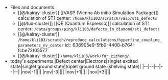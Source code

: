 - Files and documents
	- [[@/kairay-cluster]] [[VASP (Vienna Ab initio Simulation Package)]] calculation of ST1 center: `/home/kli103/scratch/vasp/st1_defects`
	- [[@/lux-cluster]] [[QE (Quantum Espresso)]] calculation of ST1 center: `/data/groups/ping/kli103/defects_in_diamond/st1_defects`
	- [[@/kairay-cluster]] `/home/kli103/scratch/reproduce_calculations/hyperfine_coupling_parameters_nv_center`
	  id:: 638905e9-5fb0-4408-b764-fcbe73f05577
	- [[@/kairay-cluster]] `/home/kli103/work/for_zizheng/`
- today's experiments
  |Defect center|Electrons|singlet excited state|singlet ground state|triplet ground state (shelving state)|
  |--|--|--|--|--|
  |nov|-1||||
  |nov|-3||||
  |nov|+1||||
  |nov|+3||||